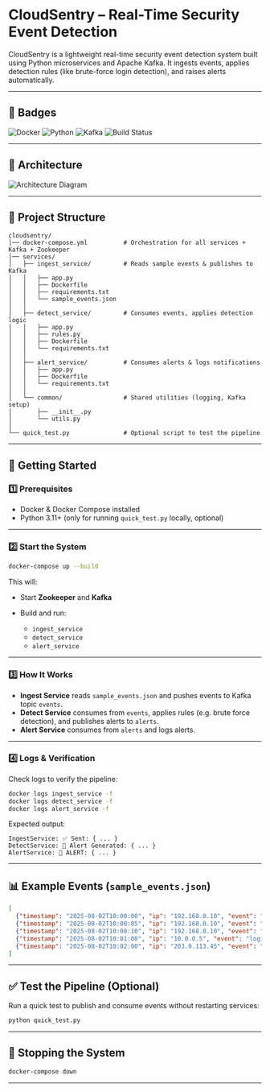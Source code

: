 # **CloudSentry – Real-Time Security Event Detection**

CloudSentry is a lightweight real-time security event detection system built using Python microservices and Apache Kafka.
It ingests events, applies detection rules (like brute-force login detection), and raises alerts automatically.

---

## **📌 Badges**

![Docker](https://img.shields.io/badge/Docker-Ready-blue?logo=docker)
![Python](https://img.shields.io/badge/Python-3.11+-blue?logo=python)
![Kafka](https://img.shields.io/badge/Kafka-3.5-black?logo=apachekafka)
![Build Status](https://img.shields.io/badge/Build-Passing-brightgreen)


---

## **📌 Architecture**

![Architecture Diagram](A_flowchart_diagram_in_the_image_titled_"CloudSent.png")

---

## **📂 Project Structure**

```
cloudsentry/
│── docker-compose.yml          # Orchestration for all services + Kafka + Zookeeper
│── services/
│   ├── ingest_service/         # Reads sample events & publishes to Kafka
│   │   ├── app.py
│   │   ├── Dockerfile
│   │   ├── requirements.txt
│   │   └── sample_events.json
│   │
│   ├── detect_service/         # Consumes events, applies detection logic
│   │   ├── app.py
│   │   ├── rules.py
│   │   ├── Dockerfile
│   │   └── requirements.txt
│   │
│   ├── alert_service/          # Consumes alerts & logs notifications
│   │   ├── app.py
│   │   ├── Dockerfile
│   │   └── requirements.txt
│   │
│   └── common/                 # Shared utilities (logging, Kafka setup)
│       ├── __init__.py
│       └── utils.py
│
└── quick_test.py               # Optional script to test the pipeline
```

---

## **🚀 Getting Started**

### **1️⃣ Prerequisites**

* Docker & Docker Compose installed
* Python 3.11+ (only for running `quick_test.py` locally, optional)

---

### **2️⃣ Start the System**

```bash
docker-compose up --build
```

This will:

* Start **Zookeeper** and **Kafka**
* Build and run:

  * `ingest_service`
  * `detect_service`
  * `alert_service`

---

### **3️⃣ How It Works**

* **Ingest Service** reads `sample_events.json` and pushes events to Kafka topic `events`.
* **Detect Service** consumes from `events`, applies rules (e.g. brute force detection), and publishes alerts to `alerts`.
* **Alert Service** consumes from `alerts` and logs alerts.

---

### **4️⃣ Logs & Verification**

Check logs to verify the pipeline:

```bash
docker logs ingest_service -f
docker logs detect_service -f
docker logs alert_service -f
```

Expected output:

```
IngestService: ✅ Sent: { ... }
DetectService: 🚨 Alert Generated: { ... }
AlertService: 🚨 ALERT: { ... }
```

---

## **📊 Example Events (`sample_events.json`)**

```json
[
  {"timestamp": "2025-08-02T10:00:00", "ip": "192.168.0.10", "event": "failed_login"},
  {"timestamp": "2025-08-02T10:00:05", "ip": "192.168.0.10", "event": "failed_login"},
  {"timestamp": "2025-08-02T10:00:10", "ip": "192.168.0.10", "event": "failed_login"},
  {"timestamp": "2025-08-02T10:01:00", "ip": "10.0.0.5", "event": "login_success"},
  {"timestamp": "2025-08-02T10:02:00", "ip": "203.0.113.45", "event": "suspicious_activity"}
]
```

---

## **✅ Test the Pipeline (Optional)**

Run a quick test to publish and consume events without restarting services:

```bash
python quick_test.py
```

---

## **🛑 Stopping the System**

```bash
docker-compose down
```

---

